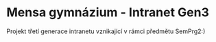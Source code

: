 ﻿# Mensa gymnázium - Intranet Gen3

Projekt třetí generace intranetu vznikající v rámci předmětu SemPrg2:)

